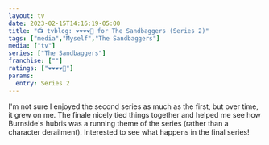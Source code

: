 ```yaml
---
layout: tv
date: 2023-02-15T14:16:19-05:00
title: "📺 tvblog: ❤️❤️❤️❤️🖤 for The Sandbaggers (Series 2)"
tags: ["media","Myself","The Sandbaggers"]
media: ["tv"]
series: ["The Sandbaggers"]
franchise: [""]
ratings: ["❤️❤️❤️❤️🖤"]
params:
  entry: Series 2
---
```

I'm not sure I enjoyed the second series as much as the first, but over time, it grew on me. The finale nicely tied things together and helped me see how Burnside's hubris was a running theme of the series (rather than a character derailment). Interested to see what happens in the final series!
